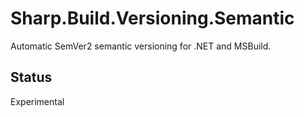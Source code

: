 # Sharp.Build.Versioning.Semantic

Automatic SemVer2 semantic versioning for .NET and MSBuild.

## Status

Experimental
